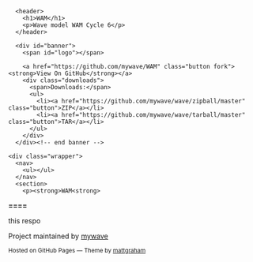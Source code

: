 <!doctype html>
<html>
  <head>
    <meta charset="utf-8">
    <meta http-equiv="X-UA-Compatible" content="chrome=1">
    <title>WAM</title>
    <link rel="stylesheet" href="stylesheets/styles.css">
    <link rel="stylesheet" href="stylesheets/pygment_trac.css">
    <script src="https://ajax.googleapis.com/ajax/libs/jquery/1.7.1/jquery.min.js"></script>
    <script src="javascripts/main.js"></script>
    <!--[if lt IE 9]>
      <script src="//html5shiv.googlecode.com/svn/trunk/html5.js"></script>
    <![endif]-->
    <meta name="viewport" content="width=device-width, initial-scale=1, user-scalable=no">

  </head>
  <body>

      <header>
        <h1>WAM</h1>
        <p>Wave model WAM Cycle 6</p>
      </header>

      <div id="banner">
        <span id="logo"></span>

        <a href="https://github.com/mywave/WAM" class="button fork"><strong>View On GitHub</strong></a>
        <div class="downloads">
          <span>Downloads:</span>
          <ul>
            <li><a href="https://github.com/mywave/wave/zipball/master" class="button">ZIP</a></li>
            <li><a href="https://github.com/mywave/wave/tarball/master" class="button">TAR</a></li>
          </ul>
        </div>
      </div><!-- end banner -->

    <div class="wrapper">
      <nav>
        <ul></ul>
      </nav>
      <section>
        <p><strong>WAM<strong>
<strong>====</strong></p>

<p>this respo</p>
      </section>
      <footer>
        <p>Project maintained by <a href="https://github.com/mywave">mywave</a></p>
        <p><small>Hosted on GitHub Pages &mdash; Theme by <a href="http://twitter.com/#!/michigangraham">mattgraham</a></small></p>
      </footer>
    </div>
    <!--[if !IE]><script>fixScale(document);</script><![endif]-->
    
  </body>
</html>
